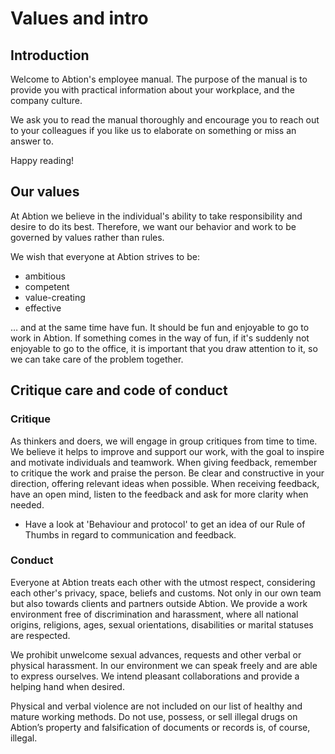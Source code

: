 # Values and intro

## Introduction
Welcome to Abtion's employee manual. The purpose of the manual is to provide you with practical information about your workplace, and the company culture.

We ask you to read the manual thoroughly and encourage you to reach out to your colleagues if you like us to elaborate on something or miss an answer to.

Happy reading!

## Our values
At Abtion we believe in the individual's ability to take responsibility and desire to do its best. Therefore, we want our behavior and work to be governed by values rather than rules. 

We wish that everyone at Abtion strives to be:

- ambitious
- competent
- value-creating
- effective

… and at the same time have fun. 
It should be fun and enjoyable to go to work in Abtion. If something comes in the way of fun, if it's suddenly not enjoyable to go to the office, it is important that you draw attention to it, so we can take care of the problem together.

## Critique care and code of conduct

### Critique

As thinkers and doers, we will engage in group critiques from time to time. We believe it helps to improve and support our work, with the goal to inspire and motivate individuals and teamwork. When giving feedback, remember to critique the work and praise the person. Be clear and constructive in your direction, offering relevant ideas when possible. When receiving feedback, have an open mind, listen to the feedback and ask for more clarity when needed.

- Have a look at 'Behaviour and protocol' to get an idea of our Rule of Thumbs in regard to communication and feedback. 

### Conduct

Everyone at Abtion treats each other with the utmost respect, considering each other's privacy, space, beliefs and customs. Not only in our own team but also towards clients and partners outside Abtion. We provide a work environment free of discrimination and harassment, where all national origins, religions, ages, sexual orientations, disabilities or marital statuses are respected. 

We prohibit unwelcome sexual advances, requests and other verbal or physical harassment. In our environment we can speak freely and are able to express ourselves. We intend pleasant collaborations and provide a helping hand when desired. 

Physical and verbal violence are not included on our list of healthy and mature working methods. 
Do not use, possess, or sell illegal drugs on Abtion’s property and falsification of documents or records is, of course, illegal.

